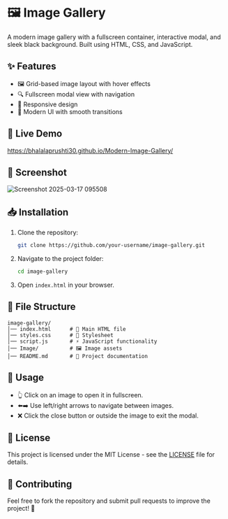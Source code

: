 # 🖼️ Image Gallery

A modern image gallery with a fullscreen container, interactive modal, and sleek black background. Built using HTML, CSS, and JavaScript.

## ✨ Features
- 🖼️ Grid-based image layout with hover effects
- 🔍 Fullscreen modal view with navigation
- 📱 Responsive design
- 🎨 Modern UI with smooth transitions

## 🚀 Live Demo
https://bhalalaprushti30.github.io/Modern-Image-Gallery/

## 📸 Screenshot
![Screenshot 2025-03-17 095508](https://github.com/user-attachments/assets/e6c458e9-cf2d-4d28-b41e-9878ef092517)


## 📥 Installation
1. Clone the repository:
   ```bash
   git clone https://github.com/your-username/image-gallery.git
   ```
2. Navigate to the project folder:
   ```bash
   cd image-gallery
   ```
3. Open `index.html` in your browser.

## 📂 File Structure
```
image-gallery/
│── index.html      # 📄 Main HTML file
│── styles.css      # 🎨 Stylesheet
│── script.js       # ⚡ JavaScript functionality
│── Image/          # 🖼️ Image assets
│── README.md       # 📖 Project documentation
```

## 🎯 Usage
- 👆 Click on an image to open it in fullscreen.
- ⬅️➡️ Use left/right arrows to navigate between images.
- ❌ Click the close button or outside the image to exit the modal.

## 📜 License
This project is licensed under the MIT License - see the [LICENSE](LICENSE) file for details.

## 🤝 Contributing
Feel free to fork the repository and submit pull requests to improve the project! 🚀

